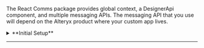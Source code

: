 The React Comms package provides global context, a DesignerApi component, and multiple messaging APIs. The messaging API that you use will depend on the Alteryx product where your custom app lives.

<details>
  <summary>**Initial Setup**</summary>
**Summary**
  
If this is your first project, congratulations! Here are some helpful things you will need to get started.

**Git**

This is more important if you’re on a Windows machine since Mac tends to ship with a version of Git (though you will likely want to update your version). To install Git, go to https://www.atlassian.com/git/tutorials/install-git. The installation also installs a command-line interface (CLI) on Windows called Git Bash. Git Bash emulates a lot of the functionality that Mac/Linux users prefer. 

**Node**

To install node, go to https://nodejs.org/en/download/. We recommend the LTS version. You can also use NVM or similar if your project is dependent on an older version of node. Note: If you use a Windows machine you will most likely need to remove the version of node that Visual Studio ships with. Under computer, search for node.exe and remove the file if it stems from a Visual Studio directory.

**Package Managers**
  
Both npm and yarn are good options. When you install node, npm is added by default. If you prefer yarn, visit the installation documentation at [https://classic.yarnpkg.com/en/docs/install](https://classic.yarnpkg.com/en/docs/install#mac-stable).

**Visual Studio Code**
  
While you can technically use any integrated development environment (IDE), we recommend Visual Studio (VS) Code. We configured many of our linters and other tools to work best with VS Code.
</details>

----
